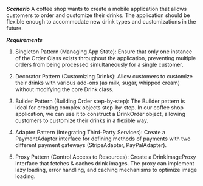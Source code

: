 ***Scenario***
A coffee shop wants to create a mobile application that allows customers to order and customize their drinks. The application should be flexible enough to accommodate new drink types and customizations in the future.


***Requirements***
1. Singleton Pattern (Managing App State): Ensure that only one instance of the Order Class exists throughout the application, preventing multiple orders from being processed simultaneously for a single customer.

2. Decorator Pattern (Customizing Drinks): Allow customers to customize their drinks with various add-ons (as milk, sugar, whipped cream) without modifying the core Drink class.

3. Builder Pattern (Building Order step-by-step): The Builder pattern is ideal for creating complex objects step-by-step. In our coffee shop application, we can use it to construct a DrinkOrder object, allowing customers to customize their drinks in a flexible way.

4. Adapter Pattern (Integrating Third-Party Services): Create a PaymentAdapter interface for defining methods of payments with two different payment gateways (StripeAdapter, PayPalAdapter).

5. Proxy Pattern (Control Access to Resources): Create a DrinkImageProxy interface that fetches & caches drink images. The proxy can implement lazy loading, error handling, and caching mechanisms to optimize image loading.
